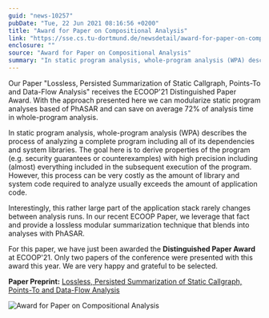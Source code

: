 ```yaml
---
guid: "news-10257"
pubDate: "Tue, 22 Jun 2021 08:16:56 +0200"
title: "Award for Paper on Compositional Analysis"
link: "https://sse.cs.tu-dortmund.de/newsdetail/award-for-paper-on-compositional-analysis-10257/"
enclosure: ""
source: "Award for Paper on Compositional Analysis"
summary: "In static program analysis, whole-program analysis (WPA) describes the process of analyzing a complete program including all of its dependencies and system libraries."
---
```

Our Paper "Lossless, Persisted Summarization of Static Callgraph, Points-To and Data-Flow Analysis" receives the ECOOP'21 Distinguished Paper Award. With the approach presented here we can modularize static program analyses based of PhASAR and can save on average 72% of analysis time in whole-program analysis.

In static program analysis, whole-program analysis (WPA) describes the process of analyzing a complete program including all of its dependencies and system libraries. The goal here is to derive properties of the program (e.g. security guarantees or counterexamples) with high precision including (almost) everything included in the subsequent execution of the program. However, this process can be very costly as the amount of library and system code required to analyze usually exceeds the amount of application code.

Interestingly, this rather large part of the application stack rarely changes between analysis runs. In our recent ECOOP Paper, we leverage that fact and provide a lossless modular summarization technique that blends into analyses with PhASAR.

For this paper, we have just been awarded the **Distinguished Paper Award** at ECOOP'21. Only two papers of the conference were presented with this award this year. We are very happy and grateful to be selected.

**Paper Preprint:** [Lossless, Persisted Summarization of Static Callgraph, Points-To and Data-Flow Analysis](/storages/sse-cs/r/Publications/Preprints/shb-mwa-ecoop21.pdf)

![Award for Paper on Compositional Analysis](/images/news-10257_2.png)
